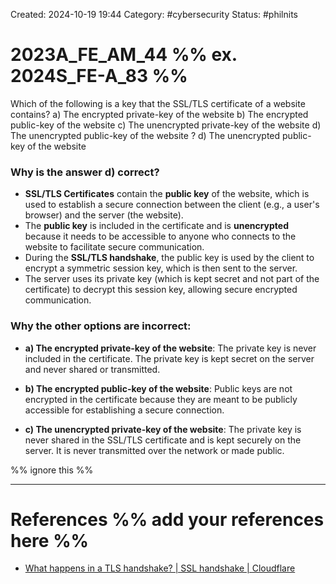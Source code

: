 Created: 2024-10-19 19:44
Category: #cybersecurity
Status: #philnits



# 2023A_FE_AM_44 %% ex. 2024S_FE-A_83 %%

Which of the following is a key that the SSL/TLS certificate of a website contains?
a) The encrypted private-key of the website
b) The encrypted public-key of the website
c) The unencrypted private-key of the website
d) The unencrypted public-key of the website
?
d) The unencrypted public-key of the website
### Why is the answer **d)** correct?

- **SSL/TLS Certificates** contain the **public key** of the website, which is used to establish a secure connection between the client (e.g., a user's browser) and the server (the website).
- The **public key** is included in the certificate and is **unencrypted** because it needs to be accessible to anyone who connects to the website to facilitate secure communication.
- During the **SSL/TLS handshake**, the public key is used by the client to encrypt a symmetric session key, which is then sent to the server.
- The server uses its private key (which is kept secret and not part of the certificate) to decrypt this session key, allowing secure encrypted communication.


### Why the other options are incorrect:

- **a) The encrypted private-key of the website**: The private key is never included in the certificate. The private key is kept secret on the server and never shared or transmitted.

- **b) The encrypted public-key of the website**: Public keys are not encrypted in the certificate because they are meant to be publicly accessible for establishing a secure connection.

- **c) The unencrypted private-key of the website**: The private key is never shared in the SSL/TLS certificate and is kept securely on the server. It is never transmitted over the network or made public.




%% ignore this %%
<!--SR:!2025-03-13,11,270-->
---









# References %% add your references here %%
- [What happens in a TLS handshake? | SSL handshake | Cloudflare](https://www.cloudflare.com/learning/ssl/what-happens-in-a-tls-handshake/)